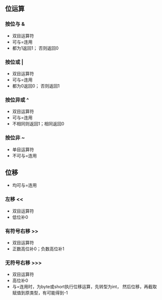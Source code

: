 ## 位运算
### 按位与 &
- 双目运算符
- 可与=连用
- 都为1返回1； 否则返回0
### 按位或 |
- 双目运算符
- 可与=连用
- 都为0返回0； 否则返回1
### 按位异或 ^
- 双目运算符
- 可与=连用
- 不相同则返回1；相同返回0
### 按位非 ~
- 单目运算符
- 不可与=连用

## 位移
- 均可与=连用
### 左移 <<
- 双目运算符
- 低位补0
### 有符号右移 >>
- 双目运算符
- 正数高位补0；负数高位补1
### 无符号右移 >>>
- 双目运算符
- 高位补0
- 与=连用时，为byte或short执行位移运算，先转型为int， 然后位移，再截取赋值到原类型，有可能得到-1
